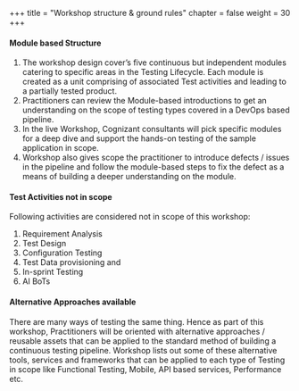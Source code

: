 +++
title = "Workshop structure & ground rules"
chapter = false
weight = 30
+++

#### Module based Structure 

1.	The workshop design cover’s five continuous but independent modules catering to specific areas in the Testing Lifecycle. Each module is created as a unit comprising of associated Test activities and leading to a partially tested product. 
2.	Practitioners can review the Module-based introductions to get an understanding on the scope of testing types covered in a DevOps based pipeline.
3.	In the live Workshop, Cognizant consultants will pick specific modules for a deep dive and support the hands-on testing of the sample application in scope. 
4.	Workshop also gives scope the practitioner to introduce defects / issues in the pipeline and follow the module-based steps to fix the defect as a means of building a deeper understanding on the module. 

#### Test Activities not in scope 

Following activities are considered not in scope of this workshop: 

1.	Requirement Analysis 
2.	Test Design 
3.	Configuration Testing
4.	Test Data provisioning and 
5.	In-sprint Testing
6.	AI BoTs


#### Alternative Approaches available 

There are many ways of testing the same thing. Hence as part of this workshop, Practitioners will be oriented with alternative approaches / reusable assets that can be applied to the standard method of building a continuous testing pipeline. Workshop lists out some of these alternative tools, services and frameworks that can be applied to each type of Testing in scope like Functional Testing, Mobile, API based services, Performance etc.